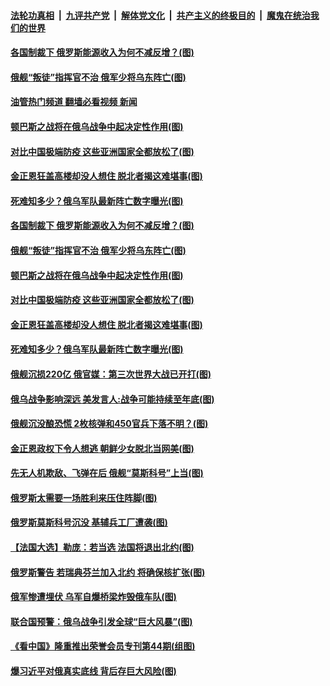 ####  [法轮功真相](../../../../basic/blob/master/README.md?t=04180131) &nbsp;|&nbsp; [九评共产党](../../../../9ping.md/blob/master/README.md?t=04180131) &nbsp;|&nbsp; [解体党文化](../../../../jtdwh.md/blob/master/README.md?t=04180131)  &nbsp;|&nbsp; [共产主义的终极目的](../../../../gczydzjmd.md/blob/master/README.md?t=04180131) &nbsp;|&nbsp; [魔鬼在统治我们的世界](../../../../mgztzwmdsj.md/blob/master/README.md?t=04180131) 

#### [各国制裁下 俄罗斯能源收入为何不减反增？(图)](../pages/p9/1003765.md?t=04180131) 

#### [俄舰“叛徒”指挥官不治 俄军少将乌东阵亡(图)](../pages/p9/1003756.md?t=04180131) 

#### [油管热门频道 翻墙必看视频 新闻](http://78.141.244.201:81/youtube.html?04180131)

#### [顿巴斯之战将在俄乌战争中起决定性作用(图)](../pages/p9/1003749.md?t=04180131) 

#### [对比中国极端防疫 这些亚洲国家全都放松了(图)](../pages/p9/1003731.md?t=04180131) 

#### [金正恩狂盖高楼却没人想住 脱北者揭这难堪事(图)](../pages/p9/1003693.md?t=04180131) 

#### [死难知多少？俄乌军队最新阵亡数字曝光(图)](../pages/p9/1003741.md?t=04180131) 

#### [各国制裁下 俄罗斯能源收入为何不减反增？(图)](../pages/p9/1003765.md?t=04180131) 

#### [俄舰“叛徒”指挥官不治 俄军少将乌东阵亡(图)](../pages/p9/1003756.md?t=04180131) 

#### [顿巴斯之战将在俄乌战争中起决定性作用(图)](../pages/p9/1003749.md?t=04180131) 

#### [对比中国极端防疫 这些亚洲国家全都放松了(图)](../pages/p9/1003731.md?t=04180131) 

#### [金正恩狂盖高楼却没人想住 脱北者揭这难堪事(图)](../pages/p9/1003693.md?t=04180131) 

#### [死难知多少？俄乌军队最新阵亡数字曝光(图)](../pages/p9/1003741.md?t=04180131) 

#### [俄舰沉损220亿 俄官媒：第三次世界大战已开打(图)](../pages/p9/1003698.md?t=04180131) 

#### [俄乌战争影响深远 美发言人:战争可能持续至年底(图)](../pages/p9/1003732.md?t=04180131) 

#### [俄舰沉没酿恐慌 2枚核弹和450官兵下落不明？(图)](../pages/p9/1003674.md?t=04180131) 

#### [金正恩政权下令人想逃 朝鲜少女脱北当网美(图)](../pages/p9/1003599.md?t=04180131) 

#### [先无人机欺敌、飞弹在后 俄舰“莫斯科号”上当(图)](../pages/p9/1003611.md?t=04180131) 

#### [俄罗斯太需要一场胜利来压住阵脚(图)](../pages/p9/1003658.md?t=04180131) 

#### [俄罗斯莫斯科号沉没 基辅兵工厂遭袭(图)](../pages/p9/1003639.md?t=04180131) 


#### [【法国大选】勒庞：若当选 法国将退出北约(图)](../pages/p9/1003607.md?t=04180131) 

#### [俄罗斯警告 若瑞典芬兰加入北约 将确保核扩张(图)](../pages/p9/1003594.md?t=04180131) 

#### [俄军惨遭埋伏 乌军自爆桥梁炸毁俄车队(图)](../pages/p9/1003590.md?t=04180131) 

#### [联合国预警：俄乌战争引发全球“巨大风暴”(图)](../pages/p9/1003582.md?t=04180131) 

#### [《看中国》隆重推出荣誉会员专刊第44期(组图)](../pages/p9/1003579.md?t=04180131) 

#### [爆习近平对俄真实底线 背后存巨大风险(图)](../pages/p9/1003495.md?t=04180131) 

<img src='http://gfw-breaker.win/goodnews/indexes/p9.md' width='0px' height='0px'/>
